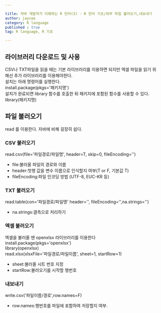 ```yaml
---

title: 자바 개발자가 이해하는 R 언어(3) - R 언어 기초/외부 파일 불러오기,내보내기
author: jaycee
category: R language
published : true
tag: R language, R 기초

---
```


## 라이브러리 다운로드 및 사용
CSV나 TXT파일을 읽을 때는 기본 라이브러리를 이용하면 되지만 엑셀 파일을 읽기 위해선 추가 라이브러리를 이용해야한다.  
설치는 아래 명령어를 실행한다.  
install.package(pkgs='패키지명')  
설치가 완료되면 library 함수를 호출한 뒤 패키지에 포함된 함수를 사용할 수 있다.  
library(패키지명)

## 파일 불러오기
read 를 이용한다. 자바에 비해 굉장히 쉽다.

### CSV 불러오기
read.csv(file='파일경로/파일명', header=T, skip=0, fileEncoding='')
- file:불러올 파일의 경로와 이름
- header:첫행 값을 변수 이름으로 인식할지 여부(T or F, 기본값 T)
- fileEncoding:파일 인코딩 방법 (UTF-8, EUC-KR 등)

### TXT 불러오기
read.table(con='파일경로/파일명' header='', fileEncoding='',na.strings='')
- na.strings:결측으로 처리하기

### 엑셀 불러오기
엑셀을 불러올 땐 openxlsx 라이브러리를 이용한다  
install.package(pkgs='openxlsx')  
library(openxlsx)  
read.xlsx(xlsxFile='파일경로/파일이름', sheet=1, startRow=1)
- sheet:불러올 시트 번호 지정
- startRow:불러오기를 시작할 행번호

### 내보내기
write.csv('파일이름/경로',row.names=F)
- row.names:행번호를 파일에 포함하여 저장할지 여부.
